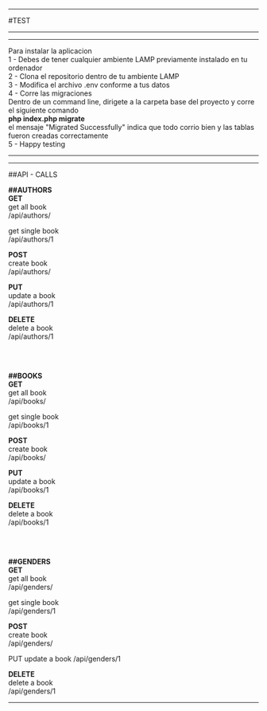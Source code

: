 *******************
#TEST
*******************

*******************
Para instalar la aplicacion <br>
1 - Debes de tener cualquier ambiente LAMP previamente instalado en tu ordenador <br>
2 - Clona el repositorio dentro de tu ambiente LAMP <br>
3 - Modifica el archivo .env conforme a tus datos <br>
4 - Corre las migraciones  <br>
	Dentro de un command line, dirigete a la carpeta base del proyecto y corre el siguiente comando <br>
	<b>php index.php migrate</b><br>
	el mensaje "Migrated Successfully" indica que todo corrio bien y las tablas fueron creadas correctamente<br>
5 - Happy testing<br>
*******************


*******************
##API - CALLS

<b>##AUTHORS</b> <br>
<b>GET</b><br>
get all book<br>
/api/authors/<br>

get single book<br>
/api/authors/1<br>

<b>POST</b><br>
create book<br>
/api/authors/<br>

<b>PUT</b> <br>
update a book<br>
/api/authors/1<br>

<b>DELETE</b> <br>
delete a book<br>
/api/authors/1

<br><br>

<b>##BOOKS</b><br>
<b>GET</b><br>
get all book<br>
/api/books/<br>

get single book<br>
/api/books/1<br>

<b>POST</b><br>
create book<br>
/api/books/<br>

<b>PUT</b> <br>
update a book<br>
/api/books/1<br>

<b>DELETE</b> <br>
delete a book<br>
/api/books/1<br>

<br><br>

<b>##GENDERS</b><br>
<b>GET</b><br>
get all book<br>
/api/genders/<br>

get single book<br>
/api/genders/1<br>

<b>POST</b><br>
create book<br>
/api/genders/<br>

PUT 
update a book
/api/genders/1

<b>DELETE</b> <br>
delete a book<br>
/api/genders/1<br>
*******************